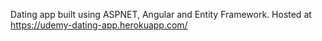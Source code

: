 Dating app built using ASPNET, Angular and Entity Framework. Hosted at https://udemy-dating-app.herokuapp.com/ 
